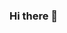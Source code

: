 ### Hi there 👋

<!--
**AkramBoktor/AkramBoktor** is a ✨ _special_ ✨ repository because its `README.md` (this file) appears on your GitHub profile.

Here are some ideas to get you started:

- 🔭 I’m currently working on Link Development 
- 🌱 I’m currently learning  Javascript Frameworks
- 📫 How to reach me: [Linkedin](https://www.linkedin.com/in/akrambrahim) [Hackr Rank](https://www.hackerrank.com/akram_boktor)
-->
